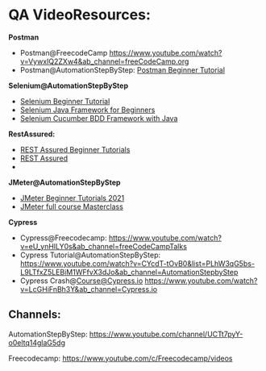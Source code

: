 ﻿

# QA VideoResources:

**Postman**
- Postman@FreecodeCamp
https://www.youtube.com/watch?v=VywxIQ2ZXw4&ab_channel=freeCodeCamp.org
- Postman@AutomationStepByStep:
[Postman Beginner Tutorial](https://www.youtube.com/playlist?list=PLhW3qG5bs-L-oT0GenwPLcJAPD_SiFK3C)


**Selenium@AutomationStepByStep**
- [Selenium Beginner Tutorial](https://www.youtube.com/playlist?list=PLhW3qG5bs-L_s9HdC5zNshE5Ti8jABwlU)
- [Selenium Java Framework for Beginners](https://www.youtube.com/playlist?list=PLhW3qG5bs-L8oRay6qeS70vJYZ3SBQnFa)
- [Selenium Cucumber BDD Framework with Java](https://www.youtube.com/playlist?list=PLhW3qG5bs-L_mFHirOLEYJ7X2rIXu8SR2)

**RestAssured:**
- [REST Assured Beginner Tutorials](https://www.youtube.com/playlist?list=PLhW3qG5bs-L8xPrBwDv66cTMlFNeUPdJx)
- [REST Assured](https://www.youtube.com/playlist?list=PLhW3qG5bs-L8dDZPP1tpQldU4tzZdPfRv)
- 
**JMeter@AutomationStepByStep**
- [JMeter Beginner Tutorials 2021](https://www.youtube.com/playlist?list=PLhW3qG5bs-L_FSu9I7KlJGavyRaIaP1EC)
- [JMeter full course Masterclass](https://www.youtube.com/playlist?list=PLhW3qG5bs-L86nBPwx2hXXpL6FJWyKczg)

**Cypress** 
- Cypress@Freecodecamp:
https://www.youtube.com/watch?v=eU_ynHlLY0s&ab_channel=freeCodeCampTalks
- Cypress Tutorial@AutomationStepByStep:
https://www.youtube.com/watch?v=CYcdT-tOvB0&list=PLhW3qG5bs-L9LTfxZ5LEBiM1WFfvX3dJo&ab_channel=AutomationStepbyStep
- Cypress Crash@Course@Cypress.io
https://www.youtube.com/watch?v=LcGHiFnBh3Y&ab_channel=Cypress.io


## Channels:
AutomationStepByStep:
https://www.youtube.com/channel/UCTt7pyY-o0eltq14glaG5dg

Freecodecamp:
https://www.youtube.com/c/Freecodecamp/videos


